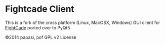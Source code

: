 Fightcade Client
================

This is a fork of the cross platform (Linux,  MacOSX, Windows) GUI client for
[FightCade](http://www.fightcade.com) ported over to PyQt5

&copy;2014 papasi, pof GPL v2 License
